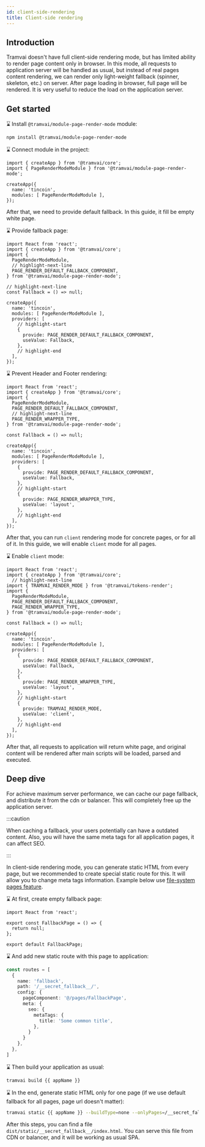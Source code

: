 ```yaml
---
id: client-side-rendering
title: Client-side rendering
---
```


## Introduction

Tramvai doesn't have full client-side rendering mode, but has limited ability to render page content only in browser.
In this mode, all requests to application server will be handled as usual, but instead of real pages content rendering, we can render only light-weight fallback (spinner, skeleton, etc.) on server.
After page loading in browser, full page will be rendered.
It is very useful to reduce the load on the application server.

## Get started

:hourglass: Install `@tramvai/module-page-render-mode` module:

```bash npm2yarn
npm install @tramvai/module-page-render-mode
```

:hourglass: Сonnect module in the project:

```tsx
import { createApp } from '@tramvai/core';
import { PageRenderModeModule } from '@tramvai/module-page-render-mode';

createApp({
  name: 'tincoin',
  modules: [ PageRenderModeModule ],
});
```

After that, we need to provide default fallback.
In this guide, it fill be empty white page.

:hourglass: Provide fallback page:

```tsx
import React from 'react';
import { createApp } from '@tramvai/core';
import {
  PageRenderModeModule,
  // highlight-next-line
  PAGE_RENDER_DEFAULT_FALLBACK_COMPONENT,
} from '@tramvai/module-page-render-mode';

// highlight-next-line
const Fallback = () => null;

createApp({
  name: 'tincoin',
  modules: [ PageRenderModeModule ],
  providers: [
    // highlight-start
    {
      provide: PAGE_RENDER_DEFAULT_FALLBACK_COMPONENT,
      useValue: Fallback,
    },
    // highlight-end
  ],
});
```

:hourglass: Prevent Header and Footer rendering:

```tsx
import React from 'react';
import { createApp } from '@tramvai/core';
import {
  PageRenderModeModule,
  PAGE_RENDER_DEFAULT_FALLBACK_COMPONENT,
  // highlight-next-line
  PAGE_RENDER_WRAPPER_TYPE,
} from '@tramvai/module-page-render-mode';

const Fallback = () => null;

createApp({
  name: 'tincoin',
  modules: [ PageRenderModeModule ],
  providers: [
    {
      provide: PAGE_RENDER_DEFAULT_FALLBACK_COMPONENT,
      useValue: Fallback,
    },
    // highlight-start
    {
      provide: PAGE_RENDER_WRAPPER_TYPE,
      useValue: 'layout',
    },
    // highlight-end
  ],
});
```

After that, you can run `client` rendering mode for concrete pages, or for all of it.
In this guide, we will enable `client` mode for all pages.

:hourglass: Enable `client` mode:

```tsx
import React from 'react';
import { createApp } from '@tramvai/core';
  // highlight-next-line
import { TRAMVAI_RENDER_MODE } from '@tramvai/tokens-render';
import {
  PageRenderModeModule,
  PAGE_RENDER_DEFAULT_FALLBACK_COMPONENT,
  PAGE_RENDER_WRAPPER_TYPE,
} from '@tramvai/module-page-render-mode';

const Fallback = () => null;

createApp({
  name: 'tincoin',
  modules: [ PageRenderModeModule ],
  providers: [
    {
      provide: PAGE_RENDER_DEFAULT_FALLBACK_COMPONENT,
      useValue: Fallback,
    },
    {
      provide: PAGE_RENDER_WRAPPER_TYPE,
      useValue: 'layout',
    },
    // highlight-start
    {
      provide: TRAMVAI_RENDER_MODE,
      useValue: 'client',
    },
    // highlight-end
  ],
});
```

After that, all requests to application will return white page, and original content will be rendered after main scripts will be loaded, parsed and executed.

## Deep dive

For achieve maximum server performance, we can cache our page fallback, and distribute it from the cdn or balancer.
This will completely free up the application server.

:::caution

When caching a fallback, your users potentially can have a outdated content.
Also, you will have the same meta tags for all application pages, it can affect SEO.

:::

In client-side rendering mode, you can generate static HTML from every page, but we recommended to create special static route for this.
It will allow you to change meta tags information.
Example below use [file-system pages feature](features/routing/file-system-pages.md#file-system-pages).

:hourglass: At first, create empty fallback page:

```tsx title="pages/FallbackPage.tsx"
import React from 'react';

export const FallbackPage = () => {
  return null;
};

export default FallbackPage;
```

:hourglass: And add new static route with this page to application:

```ts
const routes = [
  {
    name: 'fallback',
    path: '/__secret_fallback__/',
    config: {
      pageComponent: '@/pages/FallbackPage',
      meta: {
        seo: {
          metaTags: {
            title: 'Some common title',
          },
        }
      }
    },
  },
]
```

:hourglass: Then build your application as usual:

```bash
tramvai build {{ appName }}
```

:hourglass: In the end, generate static HTML only for one page (if we use default fallback for all pages, page url doesn't matter):

```bash
tramvai static {{ appName }} --buildType=none --onlyPages=/__secret_fallback__/
```

After this steps, you can find a file `dist/static/__secret_fallback__/index.html`.
You can serve this file from CDN or balancer, and it will be working as usual SPA.
